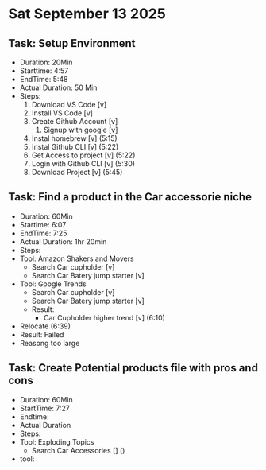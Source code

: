 # Sat September 13 2025
## Task: Setup Environment 
   - Duration: 20Min
   - Starttime: 4:57
   - EndTime: 5:48
   - Actual Duration: 50 Min
   - Steps:
     1. Download VS Code [v]
     2. Install VS Code [v]
     3. Create Github Account [v]
        1. Signup with google [v]
     4. Instal homebrew [v] (5:15)
     5. Instal Github CLI [v] (5:22)
     6. Get Access to project [v] (5:22)
     7. Login with Github CLI [v] (5:30)
     8. Download Project [v] (5:45)

## Task: Find a product in the Car accessorie niche
   - Duration: 60Min
   - Startime: 6:07
   - EndTime: 7:25
   - Actual Duration:  1hr 20min
   - Steps: 
   - Tool: Amazon Shakers and Movers
     - Search Car cupholder [v]
     - Search Car Batery jump starter [v]
   - Tool: Google Trends
     - Search Car cupholder [v]
     - Search Car Batery jump starter [v]
     - Result:
       - Car Cupholder higher trend [v] (6:10)
   - Relocate (6:39)
   - Result: Failed 
   - Reasong too large


## Task: Create Potential products file with pros and cons
   - Duration: 60Min
   - StartTime: 7:27
   - Endtime: 
   - Actual Duration
   - Steps: 
   - Tool: Exploding Topics
     - Search Car Accessories [] ()
   - tool: 


